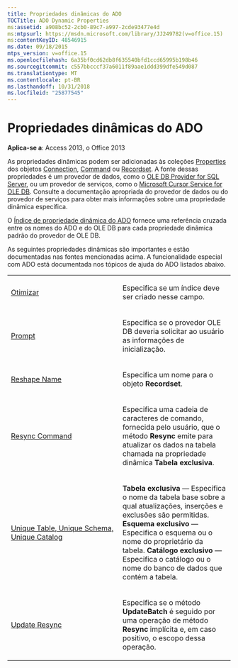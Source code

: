 ```yaml
---
title: Propriedades dinâmicas do ADO
TOCTitle: ADO Dynamic Properties
ms:assetid: a908bc52-2cb0-89c7-a997-2cde93477e4d
ms:mtpsurl: https://msdn.microsoft.com/library/JJ249782(v=office.15)
ms:contentKeyID: 48546915
ms.date: 09/18/2015
mtps_version: v=office.15
ms.openlocfilehash: 6a35bf0cd62db8f635540bfd1ccd65995b198b46
ms.sourcegitcommit: c557bbcccf37a6011f89aae1ddd399dfe549d087
ms.translationtype: MT
ms.contentlocale: pt-BR
ms.lasthandoff: 10/31/2018
ms.locfileid: "25877545"
---
```

# <a name="ado-dynamic-properties"></a>Propriedades dinâmicas do ADO


**Aplica-se a**: Access 2013, o Office 2013

As propriedades dinâmicas podem ser adicionadas às coleções [Properties](properties-collection-ado.md) dos objetos [Connection](connection-object-ado.md), [Command](command-object-ado.md) ou [Recordset](recordset-object-ado.md). A fonte dessas propriedades é um provedor de dados, como o [OLE DB Provider for SQL Server](microsoft-ole-db-provider-for-sql-server.md), ou um provedor de serviços, como o [Microsoft Cursor Service for OLE DB](microsoft-cursor-service-for-ole-db-ado-service-component.md). Consulte a documentação apropriada do provedor de dados ou do provedor de serviços para obter mais informações sobre uma propriedade dinâmica específica.

O [Índice de propriedade dinâmica do ADO](ado-dynamic-property-index.md) fornece uma referência cruzada entre os nomes do ADO e do OLE DB para cada propriedade dinâmica padrão do provedor de OLE DB.

As seguintes propriedades dinâmicas são importantes e estão documentadas nas fontes mencionadas acima. A funcionalidade especial com ADO está documentada nos tópicos de ajuda do ADO listados abaixo.

<table>
<colgroup>
<col style="width: 50%" />
<col style="width: 50%" />
</colgroup>
<tbody>
<tr class="odd">
<td><p><a href="optimize-property-dynamic-ado.md">Otimizar</a></p></td>
<td><p>Especifica se um índice deve ser criado nesse campo.</p></td>
</tr>
<tr class="even">
<td><p><a href="prompt-property-dynamic-ado.md">Prompt</a></p></td>
<td><p>Especifica se o provedor OLE DB deveria solicitar ao usuário as informações de inicialização.</p></td>
</tr>
<tr class="odd">
<td><p><a href="reshape-name-property-dynamic-ado.md">Reshape Name</a></p></td>
<td><p>Especifica um nome para o objeto <strong>Recordset</strong>.</p></td>
</tr>
<tr class="even">
<td><p><a href="resync-command-property-dynamic-ado.md">Resync Command</a></p></td>
<td><p>Especifica uma cadeia de caracteres de comando, fornecida pelo usuário, que o método <strong>Resync</strong> emite para atualizar os dados na tabela chamada na propriedade dinâmica <strong>Tabela exclusiva</strong>.</p></td>
</tr>
<tr class="odd">
<td><p><a href="unique-table-unique-schema-unique-catalog-properties-dynamic-ado.md">Unique Table, Unique Schema, Unique Catalog</a></p></td>
<td><p><strong>Tabela exclusiva</strong> — Especifica o nome da tabela base sobre a qual atualizações, inserções e exclusões são permitidas. <strong>Esquema exclusivo</strong> — Especifica o esquema ou o nome do proprietário da tabela. <strong>Catálogo exclusivo</strong> — Especifica o catálogo ou o nome do banco de dados que contém a tabela.</p></td>
</tr>
<tr class="even">
<td><p><a href="update-resync-property-dynamic-ado.md">Update Resync</a></p></td>
<td><p>Especifica se o método <strong>UpdateBatch</strong> é seguido por uma operação de método <strong>Resync</strong> implícita e, em caso positivo, o escopo dessa operação.</p></td>
</tr>
</tbody>
</table>

